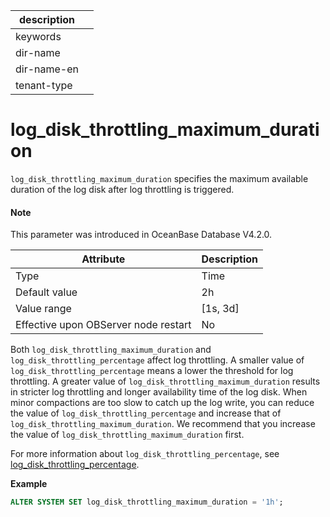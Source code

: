 | description ||
|---|---|
| keywords ||
| dir-name ||
| dir-name-en ||
| tenant-type ||

# log_disk_throttling_maximum_duration

`log_disk_throttling_maximum_duration` specifies the maximum available duration of the log disk after log throttling is triggered.

<main id="notice" type='explain'>
<h4>Note</h4>
<p>This parameter was introduced in OceanBase Database V4.2.0. </p>
</main>

| **Attribute** | **Description** |
| --- | --- |
| Type | Time |
| Default value | 2h |
| Value range | [1s, 3d] |
| Effective upon OBServer node restart | No |

Both `log_disk_throttling_maximum_duration` and `log_disk_throttling_percentage` affect log throttling. A smaller value of `log_disk_throttling_percentage` means a lower the threshold for log throttling. A greater value of `log_disk_throttling_maximum_duration` results in stricter log throttling and longer availability time of the log disk. When minor compactions are too slow to catch up the log write, you can reduce the value of `log_disk_throttling_percentage` and increase that of `log_disk_throttling_maximum_duration`. We recommend that you increase the value of `log_disk_throttling_maximum_duration` first.

For more information about `log_disk_throttling_percentage`, see [log_disk_throttling_percentage](4500.log_disk_throttling_percentage.md).

**Example**

```sql
ALTER SYSTEM SET log_disk_throttling_maximum_duration = '1h';
```
